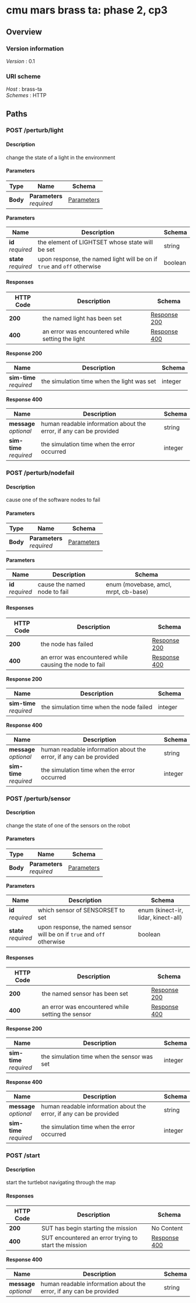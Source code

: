 # cmu mars brass ta: phase 2, cp3


<a name="overview"></a>
## Overview

### Version information
*Version* : 0.1


### URI scheme
*Host* : brass-ta  
*Schemes* : HTTP




<a name="paths"></a>
## Paths

<a name="perturb-light-post"></a>
### POST /perturb/light

#### Description
change the state of a light in the environment


#### Parameters

|Type|Name|Schema|
|---|---|---|
|**Body**|**Parameters**  <br>*required*|[Parameters](#perturb-light-post-parameters)|

<a name="perturb-light-post-parameters"></a>
**Parameters**

|Name|Description|Schema|
|---|---|---|
|**id**  <br>*required*|the element of LIGHTSET whose state will be set|string|
|**state**  <br>*required*|upon response, the named light will be on if `true` and `off` otherwise|boolean|


#### Responses

|HTTP Code|Description|Schema|
|---|---|---|
|**200**|the named light has been set|[Response 200](#perturb-light-post-response-200)|
|**400**|an error was encountered while setting the light|[Response 400](#perturb-light-post-response-400)|

<a name="perturb-light-post-response-200"></a>
**Response 200**

|Name|Description|Schema|
|---|---|---|
|**sim-time**  <br>*required*|the simulation time when the light was set|integer|

<a name="perturb-light-post-response-400"></a>
**Response 400**

|Name|Description|Schema|
|---|---|---|
|**message**  <br>*optional*|human readable information about the error, if any can be provided|string|
|**sim-time**  <br>*required*|the simulation time when the error occurred|integer|


<a name="perturb-nodefail-post"></a>
### POST /perturb/nodefail

#### Description
cause one of the software nodes to fail


#### Parameters

|Type|Name|Schema|
|---|---|---|
|**Body**|**Parameters**  <br>*required*|[Parameters](#perturb-nodefail-post-parameters)|

<a name="perturb-nodefail-post-parameters"></a>
**Parameters**

|Name|Description|Schema|
|---|---|---|
|**id**  <br>*required*|cause the named node to fail|enum (movebase, amcl, mrpt, cb-base)|


#### Responses

|HTTP Code|Description|Schema|
|---|---|---|
|**200**|the node has failed|[Response 200](#perturb-nodefail-post-response-200)|
|**400**|an error was encountered while causing the node to fail|[Response 400](#perturb-nodefail-post-response-400)|

<a name="perturb-nodefail-post-response-200"></a>
**Response 200**

|Name|Description|Schema|
|---|---|---|
|**sim-time**  <br>*required*|the simulation time when the node failed|integer|

<a name="perturb-nodefail-post-response-400"></a>
**Response 400**

|Name|Description|Schema|
|---|---|---|
|**message**  <br>*optional*|human readable information about the error, if any can be provided|string|
|**sim-time**  <br>*required*|the simulation time when the error occurred|integer|


<a name="perturb-sensor-post"></a>
### POST /perturb/sensor

#### Description
change the state of one of the sensors on the robot


#### Parameters

|Type|Name|Schema|
|---|---|---|
|**Body**|**Parameters**  <br>*required*|[Parameters](#perturb-sensor-post-parameters)|

<a name="perturb-sensor-post-parameters"></a>
**Parameters**

|Name|Description|Schema|
|---|---|---|
|**id**  <br>*required*|which sensor of SENSORSET to set|enum (kinect-ir, lidar, kinect-all)|
|**state**  <br>*required*|upon response, the named sensor will be on if `true` and `off` otherwise|boolean|


#### Responses

|HTTP Code|Description|Schema|
|---|---|---|
|**200**|the named sensor has been set|[Response 200](#perturb-sensor-post-response-200)|
|**400**|an error was encountered while setting the sensor|[Response 400](#perturb-sensor-post-response-400)|

<a name="perturb-sensor-post-response-200"></a>
**Response 200**

|Name|Description|Schema|
|---|---|---|
|**sim-time**  <br>*required*|the simulation time when the sensor was set|integer|

<a name="perturb-sensor-post-response-400"></a>
**Response 400**

|Name|Description|Schema|
|---|---|---|
|**message**  <br>*optional*|human readable information about the error, if any can be provided|string|
|**sim-time**  <br>*required*|the simulation time when the error occurred|integer|


<a name="start-post"></a>
### POST /start

#### Description
start the turtlebot navigating through the map


#### Responses

|HTTP Code|Description|Schema|
|---|---|---|
|**200**|SUT has begin starting the mission|No Content|
|**400**|SUT encountered an error trying to start the mission|[Response 400](#start-post-response-400)|

<a name="start-post-response-400"></a>
**Response 400**

|Name|Description|Schema|
|---|---|---|
|**message**  <br>*optional*|human readable information about the error, if any can be provided|string|







